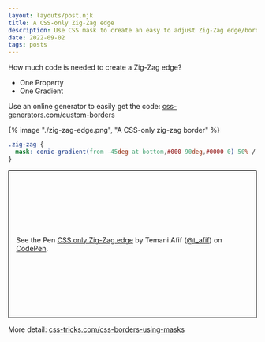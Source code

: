 ```yaml
---
layout: layouts/post.njk
title: A CSS-only Zig-Zag edge
description: Use CSS mask to create an easy to adjust Zig-Zag edge/border
date: 2022-09-02
tags: posts
---
```


How much code is needed to create a Zig-Zag edge?
* One Property
* One Gradient

Use an online generator to easily get the code: [css-generators.com/custom-borders](https://css-generators.com/custom-borders/)


{% image "./zig-zag-edge.png", "A CSS-only zig-zag border" %}

```css
.zig-zag {
  mask: conic-gradient(from -45deg at bottom,#000 90deg,#0000 0) 50% / 60px 100%;
}
```

<p class="codepen" data-height="300" data-default-tab="result" data-slug-hash="VwxwpbB" data-preview="true" data-user="t_afif" style="height: 300px; box-sizing: border-box; display: flex; align-items: center; justify-content: center; border: 2px solid; margin: 1em 0; padding: 1em;">
  <span>See the Pen <a href="https://codepen.io/t_afif/pen/VwxwpbB">
  CSS only Zig-Zag edge</a> by Temani Afif (<a href="https://codepen.io/t_afif">@t_afif</a>)
  on <a href="https://codepen.io">CodePen</a>.</span>
</p>
<script async src="https://cpwebassets.codepen.io/assets/embed/ei.js"></script>

More detail: [css-tricks.com/css-borders-using-masks](https://css-tricks.com/css-borders-using-masks/)